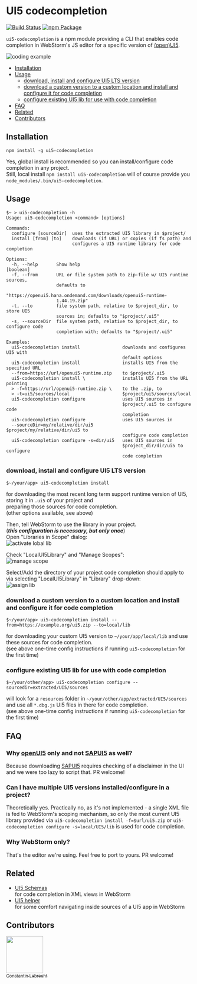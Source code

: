 # UI5 codecompletion

[![Build Status](https://travis-ci.org/vobujs/ui5-codecompletion.svg?branch=develop)](https://travis-ci.org/vobujs/ui5-codecompletion) 
[![npm Package](https://img.shields.io/npm/v/ui5-codecompletion.svg)](https://www.npmjs.com/package/ui5-codecompletion)

`ui5-codecompletion` is a npm module providing a CLI that enables code completion in WebStorm's JS editor for a 
specific version of [(open)UI5](https://openui5.org). 

![coding example](doc/usage.gif)

* [Installation](#installation)
* [Usage](#usage)
  * [download, install and configure UI5 LTS version](#download-install-and-configure-ui5-lts-version)
  * [download a custom version to a custom location and install and configure it for code completion](#download-a-custom-version-to-a-custom-location-and-install-and-configure-it-for-code-completion)
  * [configure existing UI5 lib for use with code completion](#configure-existing-ui5-lib-for-use-with-code-completion)
* [FAQ](#faq)
* [Related](#related)
* [Contributors](#contributors)

## Installation
    npm install -g ui5-codecompletion
    
Yes, global install is recommended so you can install/configure code completion in any project.   
Still, local install `npm install ui5-codecompletion` will of course provide you `node_modules/.bin/ui5-codecompletion`.
    
## Usage
    $~ > ui5-codecompletion -h
    Usage: ui5-codecompletion <command> [options]
    
    Commands:
      configure [sourceDir]  uses the extracted UI5 library in $project/
      install [from] [to]    downloads (if URL) or copies (if fs path) and
                             configures a UI5 runtime library for code completion
    
    Options:
      -h, --help       Show help                                           [boolean]
      -f, --from       URL or file system path to zip-file w/ UI5 runtime sources,
                       defaults to
                       "https://openui5.hana.ondemand.com/downloads/openui5-runtime-
                       1.44.19.zip"
      -t, --to         file system path, relative to $project_dir, to store UI5
                       sources in; defaults to "$project/.ui5"
      -s, --sourceDir  file system path, relative to $project_dir, to configure code
                       completion with; defaults to "$project/.ui5"
    
    Examples:
      ui5-codecompletion install                downloads and configures UI5 with
                                                default options
      ui5-codecompletion install                installs UI5 from the specified URL
      --from=https://url/openui5-runtime.zip    to $project/.ui5
      ui5-codecompletion install \              installs UI5 from the URL pointing
      > -f=https://url/openui5-runtime.zip \    to the .zip, to
      > -t=ui5/sources/local                    $project/ui5/sources/local
      ui5-codecompletion configure              uses UI5 sources in
                                                $project/.ui5 to configure code
                                                completion
      ui5-codecompletion configure              uses UI5 sources in
      --sourceDir=my/relative/dir/ui5           $project/my/relative/dir/ui5 to
                                                configure code completion
      ui5-codecompletion configure -s=dir/ui5   uses UI5 sources in
                                                $project_dir/dir/ui5 to configure
                                                code completion


### download, install and configure UI5 LTS version
```
$~/your/app> ui5-codecompletion install
```
for downloading the most recent long term support runtime version of UI5,   
storing it in `.ui5` of your project and    
preparing those sources for code completion.   
(other options available, see above)

Then, tell WebStorm to use the library in your project.  
(***this configuration is necessary, but only once***)   
Open "Libraries in Scope" dialog:   
![activate lobal lib](doc/ws-scope.png)   

Check "LocalUI5Library" and "Manage Scopes":   
![manage scope](doc/ws-scope1.png)   

Select/Add the directory of your project code completion should apply to 
via selecting "LocalUI5Library" in "Library" drop-down:   
![assign lib](doc/ws-scope1.png)

### download a custom version to a custom location and install and configure it for code completion
```
$~/your/app> ui5-codecompletion install --from=https://example.org/ui5.zip --to=local/lib
```
for downloading your custom UI5 version to `~/your/app/local/lib` and use these sources for code completion.      
(see above one-time config instructions if running `ui5-codecompletion` for the first time)

### configure existing UI5 lib for use with code completion
```
$~/your/other/app> ui5-codecompletion configure --sourcedir=extracted/UI5/sources
```
will look for a `resources` folder in `~/your/other/app/extracted/UI5/sources` and use 
all `*.dbg.js` UI5 files in there for code completion.   
(see above one-time config instructions if running `ui5-codecompletion` for the first time)

## FAQ
### Why [openUI5](https://openui5.org) only and not [SAPUI5](https://sapui5.hana.ondemand.com/) as well?
Because downloading [SAPUI5](https://sapui5.hana.ondemand.com/) requires checking of a disclaimer in the UI and
we were too lazy to script that. PR welcome!
### Can I have multiple UI5 versions installed/configure in a project?
Theoretically yes. Practically no, as it's not implemented - a single XML file is fed to WebStorm's scoping mechanism, 
so only the most current UI5 library provided via `ui5-codecompletion install -f=$url/ui5.zip` or 
`ui5-codecompletion configure -s=local/UI5/lib` is used for code completion.
### Why WebStorm only?
That's the editor we're using. Feel free to port to yours. PR welcome!

## Related
- [UI5 Schemas](https://github.com/ui5experts/ui5-schemas/)  
  for code completion in XML views in WebStorm
- [UI5 helper](https://plugins.jetbrains.com/plugin/9427-ui5-helper)   
  for some comfort navigating inside sources of a UI5 app in WebStorm
  
## Contributors
[<img src="https://avatars0.githubusercontent.com/u/404480?v=4&s=400" width="100px;"/><br /><sub>Constantin Lebrecht</sub>](http://www.js-soft.com)